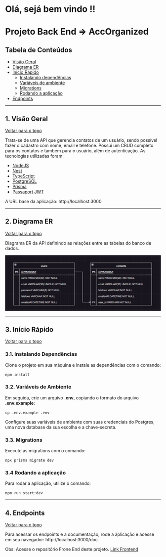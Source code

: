 # Olá, sejá bem vindo !!
# Projeto Back End => AccOrganized

## Tabela de Conteúdos

- [Visão Geral](#1-visão-geral)
- [Diagrama ER](#2-diagrama-er)
- [Início Rápido](#3-início-rápido)
  - [Instalando dependências](#31-instalando-dependências)
  - [Variáveis de ambiente](#32-variáveis-de-ambiente)
  - [Migrations](#33-migrations)
  - [Rodando a aplicação](#34-rodando-a-aplicação)
- [Endpoints](#4-endpoints)

---

## 1. Visão Geral

[ Voltar para o topo ](#tabela-de-conteúdos)

Trata-se de uma API que gerencia contatos de um usuário, sendo possível fazer o cadastro com nome, email e telefone. Possui um CRUD completo para os contatos e também para o usuário, além de autenticação. As tecnologias utilizadas foram:

- [NodeJS](https://nodejs.org/en/)
- [Nest](https://nestjs.com/)
- [TypeScript](https://www.typescriptlang.org/)
- [PostgreSQL](https://www.postgresql.org/)
- [Prisma](https://www.prisma.io/)
- [Passaport JWT](https://www.passportjs.org/packages/passport-jwt/)

A URL base da aplicação: http://localhost:3000

---

## 2. Diagrama ER

[ Voltar para o topo ](#tabela-de-conteúdos)

Diagrama ER da API definindo as relações entre as tabelas do banco de dados.

![DER](DER.PNG)

---

## 3. Início Rápido

[ Voltar para o topo ](#tabela-de-conteúdos)

### 3.1. Instalando Dependências

Clone o projeto em sua máquina e instale as dependências com o comando:

```shell
npm install
```

### 3.2. Variáveis de Ambiente

Em seguida, crie um arquivo **.env**, copiando o formato do arquivo **.env.example**:

```
cp .env.example .env
```

Configure suas variáveis de ambiente com suas credenciais do Postgres, uma nova database da sua escolha e a chave-secreta.

### 3.3. Migrations

Execute as migrations com o comando:

```
npx prisma migrate dev
```

### 3.4 Rodando a aplicação

Para rodar a aplicação, utilize o comando:

```
npm run start:dev
```

---

## 4. Endpoints

[ Voltar para o topo ](#tabela-de-conteúdos)

Para acessar os endpoints e a documentação, rode a aplicação e acesse em seu navegador: http://localhost:3000/doc


Obs: Acesse o repositório Frone End deste projeto.
[Link Frontend](https://github.com/Guiles10/ProjetoFullStack-Front-End-Guiles10)
